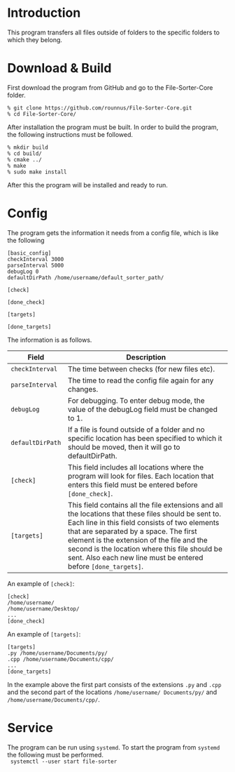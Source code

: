 # Introduction

This program transfers all files outside of folders to the specific folders to which they belong.

# Download & Build

First download the program from GitHub and go to the File-Sorter-Core folder.

```
% git clone https://github.com/rounnus/File-Sorter-Core.git
% cd File-Sorter-Core/
```

After installation the program must be built. In order to build the program, the following instructions must be
followed.<br>

```
% mkdir build
% cd build/
% cmake ../
% make
% sudo make install
```

After this the program will be installed and ready to run.

# Config

The program gets the information it needs from a config file, which is like the following

```
[basic_config]
checkInterval 3000
parseInterval 5000
debugLog 0
defaultDirPath /home/username/default_sorter_path/

[check]

[done_check]

[targets]

[done_targets]
```

The information is as follows.<br>

Field |  Description
---------|--------------
`checkInterval` | The time between checks (for new files etc).
`parseInterval` | The time to read the config file again for any changes.
`debugLog` | For debugging. To enter debug mode, the value of the debugLog field must be changed to 1.
`defaultDirPath` | If a file is found outside of a folder and no specific location has been specified to which it should be moved, then it will go to defaultDirPath.
`[check]` | This field includes all locations where the program will look for files. Each location that enters this field must be entered before `[done_check]`.
`[targets]` | This field contains all the file extensions and all the locations that these files should be sent to. Each line in this field consists of two elements that are separated by a space. The first element is the extension of the file and the second is the location where this file should be sent. Also each new line must be entered before `[done_targets]`.

An example of `[check]`:<br>

```
[check]
/home/username/
/home/username/Desktop/
...
[done_check]
```

An example of `[targets]`:<br>

```
[targets]
.py /home/username/Documents/py/
.cpp /home/username/Documents/cpp/
...
[done_targets]
```

In the example above the first part consists of the extensions `.py` and `.cpp` and the second part of the
locations `/home/username/ Documents/py/` and `/home/username/Documents/cpp/`.

# Service

The program can be run using `systemd`. To start the program from `systemd` the following must be performed.<br>
``` systemctl --user start file-sorter```
